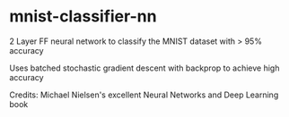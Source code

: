 # mnist-classifier-nn
2 Layer FF neural network to classify the MNIST dataset with > 95% accuracy

Uses batched stochastic gradient descent with backprop to achieve high accuracy

Credits: Michael Nielsen's excellent Neural Networks and Deep Learning book
